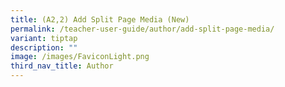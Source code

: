```yaml
---
title: (A2,2) Add Split Page Media (New)
permalink: /teacher-user-guide/author/add-split-page-media/
variant: tiptap
description: ""
image: /images/FaviconLight.png
third_nav_title: Author
---
```


